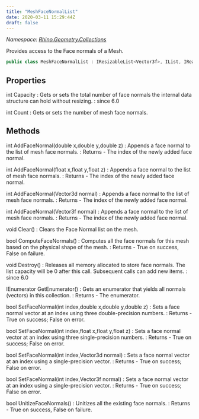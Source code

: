 ```yaml
---
title: "MeshFaceNormalList"
date: 2020-03-11 15:29:44Z
draft: false
---
```


*Namespace: [Rhino.Geometry.Collections](../)*

Provides access to the Face normals of a Mesh.
```cs
public class MeshFaceNormalList : IResizableList<Vector3f>, IList, IReadOnlyList<Vector3f>
```
## Properties

int Capacity
: Gets or sets the total number of face normals the internal data structure can hold without resizing.
: since 6.0

int Count
: Gets or sets the number of mesh face normals.
## Methods

int AddFaceNormal(double x,double y,double z)
: Appends a face normal to the list of mesh face normals.
: Returns - The index of the newly added face normal.

int AddFaceNormal(float x,float y,float z)
: Appends a face normal to the list of mesh face normals.
: Returns - The index of the newly added face normal.

int AddFaceNormal(Vector3d normal)
: Appends a face normal to the list of mesh face normals.
: Returns - The index of the newly added face normal.

int AddFaceNormal(Vector3f normal)
: Appends a face normal to the list of mesh face normals.
: Returns - The index of the newly added face normal.

void Clear()
: Clears the Face Normal list on the mesh.

bool ComputeFaceNormals()
: Computes all the face normals for this mesh based on the physical shape of the mesh.
: Returns - True on success, False on failure.

void Destroy()
: Releases all memory allocated to store face normals. The list capacity will be 0 after this call.
     Subsequent calls can add new items.
: since 6.0

IEnumerator<Vector3f> GetEnumerator()
: Gets an enumerator that yields all normals (vectors) in this collection.
: Returns - The enumerator.

bool SetFaceNormal(int index,double x,double y,double z)
: Sets a face normal vector at an index using three double-precision numbers.
: Returns - True on success; False on error.

bool SetFaceNormal(int index,float x,float y,float z)
: Sets a face normal vector at an index using three single-precision numbers.
: Returns - True on success; False on error.

bool SetFaceNormal(int index,Vector3d normal)
: Sets a face normal vector at an index using a single-precision vector.
: Returns - True on success; False on error.

bool SetFaceNormal(int index,Vector3f normal)
: Sets a face normal vector at an index using a single-precision vector.
: Returns - True on success; False on error.

bool UnitizeFaceNormals()
: Unitizes all the existing face normals.
: Returns - True on success, False on failure.
